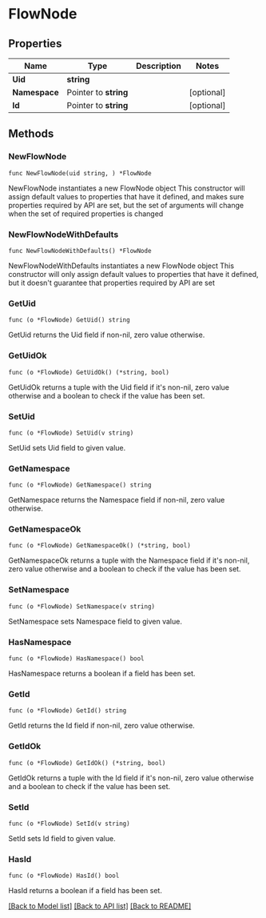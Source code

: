 # FlowNode

## Properties

Name | Type | Description | Notes
------------ | ------------- | ------------- | -------------
**Uid** | **string** |  | 
**Namespace** | Pointer to **string** |  | [optional] 
**Id** | Pointer to **string** |  | [optional] 

## Methods

### NewFlowNode

`func NewFlowNode(uid string, ) *FlowNode`

NewFlowNode instantiates a new FlowNode object
This constructor will assign default values to properties that have it defined,
and makes sure properties required by API are set, but the set of arguments
will change when the set of required properties is changed

### NewFlowNodeWithDefaults

`func NewFlowNodeWithDefaults() *FlowNode`

NewFlowNodeWithDefaults instantiates a new FlowNode object
This constructor will only assign default values to properties that have it defined,
but it doesn't guarantee that properties required by API are set

### GetUid

`func (o *FlowNode) GetUid() string`

GetUid returns the Uid field if non-nil, zero value otherwise.

### GetUidOk

`func (o *FlowNode) GetUidOk() (*string, bool)`

GetUidOk returns a tuple with the Uid field if it's non-nil, zero value otherwise
and a boolean to check if the value has been set.

### SetUid

`func (o *FlowNode) SetUid(v string)`

SetUid sets Uid field to given value.


### GetNamespace

`func (o *FlowNode) GetNamespace() string`

GetNamespace returns the Namespace field if non-nil, zero value otherwise.

### GetNamespaceOk

`func (o *FlowNode) GetNamespaceOk() (*string, bool)`

GetNamespaceOk returns a tuple with the Namespace field if it's non-nil, zero value otherwise
and a boolean to check if the value has been set.

### SetNamespace

`func (o *FlowNode) SetNamespace(v string)`

SetNamespace sets Namespace field to given value.

### HasNamespace

`func (o *FlowNode) HasNamespace() bool`

HasNamespace returns a boolean if a field has been set.

### GetId

`func (o *FlowNode) GetId() string`

GetId returns the Id field if non-nil, zero value otherwise.

### GetIdOk

`func (o *FlowNode) GetIdOk() (*string, bool)`

GetIdOk returns a tuple with the Id field if it's non-nil, zero value otherwise
and a boolean to check if the value has been set.

### SetId

`func (o *FlowNode) SetId(v string)`

SetId sets Id field to given value.

### HasId

`func (o *FlowNode) HasId() bool`

HasId returns a boolean if a field has been set.


[[Back to Model list]](../README.md#documentation-for-models) [[Back to API list]](../README.md#documentation-for-api-endpoints) [[Back to README]](../README.md)



